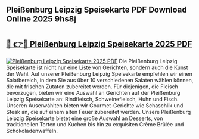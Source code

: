 ## Pleißenburg Leipzig Speisekarte PDF Download Online 2025 9hs8j

# <h2><a href="http://gc5dzd.nevu.top/?p=Plei%c3%9fenburg+Leipzig+Speisekarte">🔗 👉🔴 Pleißenburg Leipzig Speisekarte 2025 PDF</a></h2>

[![Pleißenburg Leipzig Speisekarte 2025 PDF](https://i.imgur.com/dBaPXMq.png)](http://gc5dzd.nevu.top/?p=Plei%c3%9fenburg+Leipzig+Speisekarte)
Die Pleißenburg Leipzig Speisekarte ist nicht nur eine Liste von Gerichten, sondern auch die Kunst der Wahl. Auf unserer Pleißenburg Leipzig Speisekarte empfehlen wir einen Salatbereich, in dem Sie aus über 10 verschiedenen Salaten wählen können, die mit frischen Zutaten zubereitet werden. Für diejenigen, die Fleisch bevorzugen, bieten wir eine Auswahl an Gerichten auf der Pleißenburg Leipzig Speisekarte an: Rindfleisch, Schweinefleisch, Huhn und Fisch. Unseren Auserwählten bieten wir Gourmet-Gerichte wie Schaschlik und Steak an, die auf einem alten Feuer zubereitet werden. Unsere Pleißenburg Leipzig Speisekarte bietet eine große Auswahl an Desserts, von traditionellen Torten und Kuchen bis hin zu exquisiten Crème Brûlée und Schokoladenwaffeln.

